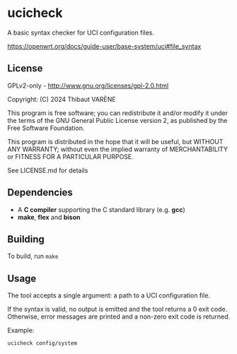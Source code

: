 # ucicheck

A basic syntax checker for UCI configuration files.

https://openwrt.org/docs/guide-user/base-system/uci#file_syntax

## License

GPLv2-only - http://www.gnu.org/licenses/gpl-2.0.html

Copyright: (C) 2024 Thibaut VARÈNE

This program is free software; you can redistribute it and/or
modify it under the terms of the GNU General Public License version 2,
as published by the Free Software Foundation.

This program is distributed in the hope that it will be useful, but WITHOUT ANY WARRANTY;
without even the implied warranty of MERCHANTABILITY or FITNESS FOR A PARTICULAR PURPOSE.

See LICENSE.md for details

## Dependencies

 - A **C compiler** supporting the C standard library (e.g. **gcc**)
 - **make**, **flex** and **bison**
 
## Building

To build, run `make`

## Usage

The tool accepts a single argument: a path to a UCI configuration file.

If the syntax is valid, no output is emitted and the tool returns a 0 exit code.
Otherwise, error messages are printed and a non-zero exit code is returned.

Example:

```sh
ucicheck config/system
````
